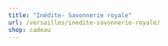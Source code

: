 ```yaml
---
title: "Inédite- Savonnerie royale"
url: /versailles/inedite-savonnerie-royale/
shop: cadeau
---
```

